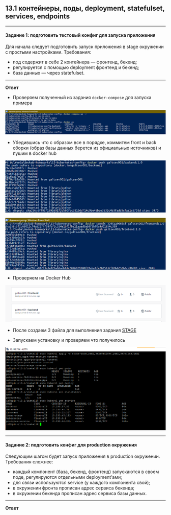 ## 13.1 контейнеры, поды, deployment, statefulset, services, endpoints

---
#### Задание 1: подготовить тестовый конфиг для запуска приложения
Для начала следует подготовить запуск приложения в stage окружении с простыми настройками. Требования:

+ под содержит в себе 2 контейнера — фронтенд, бекенд;
+ регулируется с помощью deployment фронтенд и бекенд;
+ база данных — через statefulset.

---
**Ответ**

+ Проверяем полученный из задания `docker-compose` для запуска примера

![img.png](./img/1.png)

+ Убедившись что с образом все в порядке, коммитем front и back сборки (образ базы данных берется из официальных источников) и пушим в docker hub

![img.png](./img/2.png)

![img.png](./img/3.png)

+ Проверяем на Docker Hub

![img.png](./img/4.png)

+ После создаем 3 файла для выполнения задания [STAGE](./config/Stage/)

+ Запускаем установку и проверяем что получилось 

![img.png](./img/5.png)

---

#### Задание 2: подготовить конфиг для production окружения
Следующим шагом будет запуск приложения в production окружении. Требования сложнее:

+ каждый компонент (база, бекенд, фронтенд) запускаются в своем поде, регулируются отдельными deployment’ами;
+ для связи используются service (у каждого компонента свой);
+ в окружении фронта прописан адрес сервиса бекенда;
+ в окружении бекенда прописан адрес сервиса базы данных.
---
**Ответ**

